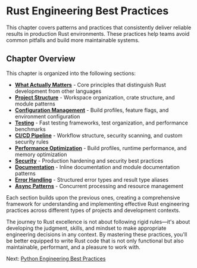 # Rust Engineering Best Practices

This chapter covers patterns and practices that consistently deliver reliable results in production Rust environments. These practices help teams avoid common pitfalls and build more maintainable systems.

## Chapter Overview

This chapter is organized into the following sections:

- **[What Actually Matters](rust-practices-01-what-matters.md)** - Core principles that distinguish Rust development from other languages
- **[Project Structure](rust-practices-02-project-structure.md)** - Workspace organization, crate structure, and module patterns
- **[Configuration Management](rust-practices-03-configuration.md)** - Build profiles, feature flags, and environment configuration
- **[Testing](rust-practices-04-testing.md)** - Fast testing frameworks, test organization, and performance benchmarks
- **[CI/CD Pipeline](rust-practices-05-cicd.md)** - Workflow structure, security scanning, and custom security rules
- **[Performance Optimization](rust-practices-06-performance.md)** - Build profiles, runtime performance, and memory optimization
- **[Security](rust-practices-07-security.md)** - Production hardening and security best practices
- **[Documentation](rust-practices-08-documentation.md)** - Inline documentation and module documentation patterns
- **[Error Handling](rust-practices-09-error-handling.md)** - Structured error types and result type aliases
- **[Async Patterns](rust-practices-10-async.md)** - Concurrent processing and resource management

Each section builds upon the previous ones, creating a comprehensive framework for understanding and implementing effective Rust engineering practices across different types of projects and development contexts.

The journey to Rust excellence is not about following rigid rules—it's about developing the judgment, skills, and mindset to make appropriate engineering decisions in any context. By mastering these practices, you'll be better equipped to write Rust code that is not only functional but also maintainable, performant, and a pleasure to work with.

Next: [Python Engineering Best Practices](./python-practices.md)